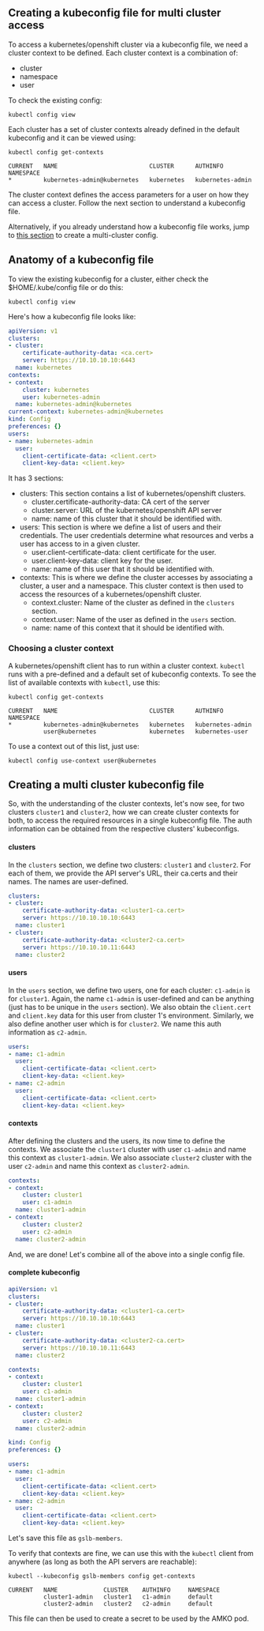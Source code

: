 ## Creating a kubeconfig file for multi cluster access
To access a kubernetes/openshift cluster via a kubeconfig file, we need a cluster context to be defined. Each cluster context is a combination of:
* cluster
* namespace
* user

To check the existing config:
```
kubectl config view
```

Each cluster has a set of cluster contexts already defined in the default kubeconfig and it can be viewed using:
```
kubectl config get-contexts

CURRENT   NAME                          CLUSTER      AUTHINFO           NAMESPACE
*         kubernetes-admin@kubernetes   kubernetes   kubernetes-admin   
```

The cluster context defines the access parameters for a user on how they can access a cluster. Follow the next section to understand a kubeconfig file.

Alternatively, if you already understand how a kubeconfig file works, jump to [this section](#complete-kubeconfig) to create a multi-cluster config.

## Anatomy of a kubeconfig file
To view the existing kubeconfig for a cluster, either check the $HOME/.kube/config file or do this:
```
kubectl config view
```
Here's how a kubeconfig file looks like:

```yaml
apiVersion: v1
clusters:
- cluster:
    certificate-authority-data: <ca.cert>
    server: https://10.10.10.10:6443
  name: kubernetes
contexts:
- context:
    cluster: kubernetes
    user: kubernetes-admin
  name: kubernetes-admin@kubernetes
current-context: kubernetes-admin@kubernetes
kind: Config
preferences: {}
users:
- name: kubernetes-admin
  user:
    client-certificate-data: <client.cert>
    client-key-data: <client.key>
```

It has 3 sections:
* clusters: This section contains a list of kubernetes/openshift clusters.
  * cluster.certificate-authority-data: CA cert of the server
  * cluster.server: URL of the kubernetes/openshift API server
  * name: name of this cluster that it should be identified with.
* users: This section is where we define a list of users and their credentials. The user credentials determine what resources and verbs a user has access to in a given cluster.
  * user.client-certificate-data: client certificate for the user.
  * user.client-key-data: client key for the user.
  * name: name of this user that it should be identified with.
* contexts: This is where we define the cluster accesses by associating a cluster, a user and a namespace. This cluster context is then used to access the resources of a kubernetes/openshift cluster.
  * context.cluster: Name of the cluster as defined in the `clusters` section.
  * context.user: Name of the user as defined in the `users` section.
  * name: name of this context that it should be identified with.

### Choosing a cluster context
A kubernetes/openshift client has to run within a cluster context. `kubectl` runs with a pre-defined and a default set of kubeconfig contexts. To see the list of available contexts with `kubectl`, use this:
```
kubectl config get-contexts

CURRENT   NAME                          CLUSTER      AUTHINFO           NAMESPACE
*         kubernetes-admin@kubernetes   kubernetes   kubernetes-admin   
          user@kubernetes               kubernetes   kubernetes-user
```

To use a context out of this list, just use:
```
kubectl config use-context user@kubernetes
```

## Creating a multi cluster kubeconfig file
So, with the understanding of the cluster contexts, let's now see, for two clusters `cluster1` and `cluster2`, how we can create cluster contexts for both, to access the required resources in a single kubeconfig file. The auth information can be obtained from the respective clusters' kubeconfigs.

#### clusters
In the `clusters` section, we define two clusters: `cluster1` and `cluster2`. For each of them, we provide the API server's URL, their ca.certs and their names. The names are user-defined.
```yaml
clusters:
- cluster:
    certificate-authority-data: <cluster1-ca.cert>
    server: https://10.10.10.10:6443
  name: cluster1
- cluster:
    certificate-authority-data: <cluster2-ca.cert>
    server: https://10.10.10.11:6443
  name: cluster2
```

#### users
In the `users` section, we define two users, one for each cluster: `c1-admin` is for `cluster1`. Again, the name `c1-admin` is user-defined and can be anything (just has to be unique in the `users` section). We also obtain the `client.cert` and `client.key` data for this user from cluster 1's environment. Similarly, we also define another user which is for `cluster2`. We name this auth information as `c2-admin`.
```yaml
users:
- name: c1-admin
  user:
    client-certificate-data: <client.cert>
    client-key-data: <client.key>
- name: c2-admin
  user:
    client-certificate-data: <client.cert>
    client-key-data: <client.key>
```

#### contexts
After defining the clusters and the users, its now time to define the contexts. We associate the `cluster1` cluster with user `c1-admin` and name this context as `cluster1-admin`. We also associate `cluster2` cluster with the user `c2-admin` and name this context as `cluster2-admin`.
```yaml
contexts:
- context:
    cluster: cluster1
    user: c1-admin
  name: cluster1-admin
- context:
    cluster: cluster2
    user: c2-admin
  name: cluster2-admin
```

And, we are done! Let's combine all of the above into a single config file.

#### complete kubeconfig
```yaml
apiVersion: v1
clusters:
- cluster:
    certificate-authority-data: <cluster1-ca.cert>
    server: https://10.10.10.10:6443
  name: cluster1
- cluster:
    certificate-authority-data: <cluster2-ca.cert>
    server: https://10.10.10.11:6443
  name: cluster2

contexts:
- context:
    cluster: cluster1
    user: c1-admin
  name: cluster1-admin
- context:
    cluster: cluster2
    user: c2-admin
  name: cluster2-admin

kind: Config
preferences: {}

users:
- name: c1-admin
  user:
    client-certificate-data: <client.cert>
    client-key-data: <client.key>
- name: c2-admin
  user:
    client-certificate-data: <client.cert>
    client-key-data: <client.key>
```
Let's save this file as `gslb-members`.

To verify that contexts are fine, we can use this with the `kubectl` client from anywhere (as long as both the API servers are reachable):
```
kubectl --kubeconfig gslb-members config get-contexts

CURRENT   NAME             CLUSTER    AUTHINFO     NAMESPACE
          cluster1-admin   cluster1   c1-admin     default
          cluster2-admin   cluster2   c2-admin     default
```

This file can then be used to create a secret to be used by the AMKO pod.